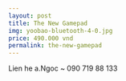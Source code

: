 ```yaml
---
layout: post
title: The New Gamepad
img: yoobao-bluetooth-4-0.jpg
price: 490.000 vnd
permalink: the-new-gamepad
---
```

Lien he a.Ngoc ~ 090 719 88 133
